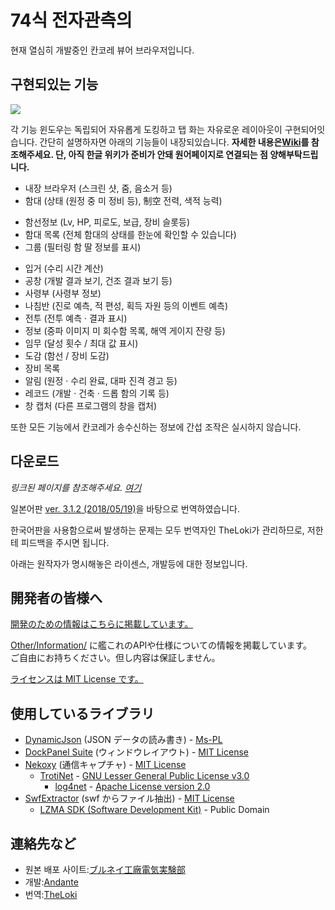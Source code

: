 
# 74식 전자관측의

현재 열심히 개발중인 칸코레 뷰어 브라우저입니다.


## 구현되있는 기능

![](https://github.com/andanteyk/ElectronicObserver/wiki/media/mainimage2.png)

각 기능 윈도우는 독립되어 자유롭게 도킹하고 탭 화는 자유로운 레이아웃이 구현되어잇습니다.
간단히 설명하자면 아래의 기능들이 내장되있습니다.
**자세한 내용은[Wiki](https://github.com/andanteyk/ElectronicObserver/wiki)를 참조해주세요.
단, 아직 한글 위키가 준비가 안돼 원어페이지로 연결되는 점 양해부탁드립니다.**  

* 내장 브라우저 (스크린 샷, 줌, 음소거 등)
* 함대 (상태 (원정 중 미 정비 등), 制空 전력, 색적 능력)
 - 함선정보 (Lv, HP, 피로도, 보급, 장비 슬롯등)
 - 함대 목록 (전체 함대의 상태를 한눈에 확인할 수 있습니다)
 - 그룹 (필터링 함 딸 정보를 표시)
* 입거 (수리 시간 계산)
* 공창 (개발 결과 보기, 건조 결과 보기 등)
* 사령부 (사령부 정보)
* 나침반 (진로 예측, 적 편성, 획득 자원 등의 이벤트 예측)
* 전투 (전투 예측 · 결과 표시)
* 정보 (중파 이미지 미 회수함 목록, 해역 게이지 잔량 등)
* 임무 (달성 횟수 / 최대 값 표시)
* 도감 (함선 / 장비 도감)
* 장비 목록
* 알림 (원정 · 수리 완료, 대파 진격 경고 등)
* 레코드 (개발 · 건축 · 드롭 함의 기록 등)
* 창 캡처 (다른 프로그램의 창을 캡처)

또한 모든 기능에서 칸코레가 송수신하는 정보에 간섭 조작은 실시하지 않습니다.


## 다운로드

*링크된 페이지를 참조해주세요. [여기](http://thelokis.egloos.com/)*  

일본어판 [ver. 3.1.2 (2018/05/19)](http://bit.ly/2rVaWmJ)을 바탕으로 번역하였습니다.

한국어판을 사용함으로써 발생하는 문제는 모두 번역자인 TheLoki가 관리하므로, 저한테 피드백을 주시면 됩니다.

아래는 원작자가 명시해놓은 라이센스, 개발등에 대한 정보입니다.

## 開発者の皆様へ

[開発のための情報はこちらに掲載しています。](https://github.com/andanteyk/ElectronicObserver/wiki/ForDev)  

[Other/Information/](https://github.com/andanteyk/ElectronicObserver/tree/develop/ElectronicObserver/Other/Information) に艦これのAPIや仕様についての情報を掲載しています。  
ご自由にお持ちください。但し内容は保証しません。  

[ライセンスは MIT License です。](https://github.com/andanteyk/ElectronicObserver/blob/master/LICENSE)  


## 使用しているライブラリ

* [DynamicJson](http://dynamicjson.codeplex.com/) (JSON データの読み書き) - [Ms-PL](https://github.com/andanteyk/ElectronicObserver/blob/master/Licenses/Ms-PL.txt)
* [DockPanel Suite](http://dockpanelsuite.com/) (ウィンドウレイアウト) - [MIT License](https://github.com/andanteyk/ElectronicObserver/blob/master/Licenses/DockPanelSuite.txt)
* [Nekoxy](https://github.com/veigr/Nekoxy) (通信キャプチャ) - [MIT License](https://github.com/andanteyk/ElectronicObserver/blob/master/Licenses/Nekoxy.txt)
    * [TrotiNet](http://trotinet.sourceforge.net/) - [GNU Lesser General Public License v3.0](https://github.com/andanteyk/ElectronicObserver/blob/master/Licenses/LGPL.txt)
        * [log4net](https://logging.apache.org/log4net/) - [Apache License version 2.0](https://github.com/andanteyk/ElectronicObserver/blob/master/Licenses/Apache.txt)
* [SwfExtractor](https://github.com/andanteyk/SwfExtractor) (swf からファイル抽出) - [MIT License](https://github.com/andanteyk/ElectronicObserver/blob/master/Licenses/SwfExtractor.txt)
	* [LZMA SDK (Software Development Kit)](http://www.7-zip.org/sdk.html) - Public Domain


## 連絡先など

* 원본 배포 사이트:[ブルネイ工廠電気実験部](http://electronicobserver.blog.fc2.com/)
* 개발:[Andante](https://twitter.com/andanteyk)
* 번역:[TheLoki](http://thelokis.egloos.com/)
